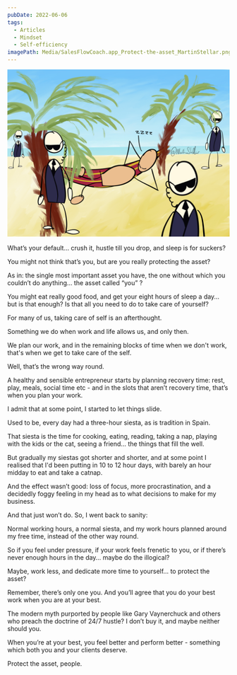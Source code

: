 ```yaml
---
pubDate: 2022-06-06
tags:
  - Articles
  - Mindset
  - Self-efficiency
imagePath: Media/SalesFlowCoach.app_Protect-the-asset_MartinStellar.png
---
```


![](Media/SalesFlowCoach.app_Protect-the-asset_MartinStellar.png)

What’s your default… crush it, hustle till you drop, and sleep is for suckers?

You might not think that’s you, but are you really protecting the asset?

As in: the single most important asset you have, the one without which you couldn’t do anything… the asset called “you” ?

You might eat really good food, and get your eight hours of sleep a day… but is that enough? Is that all you need to do to take care of yourself?

For many of us, taking care of self is an afterthought.

Something we do when work and life allows us, and only then.

We plan our work, and in the remaining blocks of time when we don't work, that's when we get to take care of the self.

Well, that’s the wrong way round.

A healthy and sensible entrepreneur starts by planning recovery time: rest, play, meals, social time etc - and in the slots that aren’t recovery time, that’s when you plan your work.

I admit that at some point, I started to let things slide.

Used to be, every day had a three-hour siesta, as is tradition in Spain.

That siesta is the time for cooking, eating, reading, taking a nap, playing with the kids or the cat, seeing a friend… the things that fill the well.

But gradually my siestas got shorter and shorter, and at some point I realised that I'd been putting in 10 to 12 hour days, with barely an hour midday to eat and take a catnap.

And the effect wasn’t good: loss of focus, more procrastination, and a decidedly foggy feeling in my head as to what decisions to make for my business.

And that just won’t do. So, I went back to sanity:

Normal working hours, a normal siesta, and my work hours planned around my free time, instead of the other way round.

So if you feel under pressure, if your work feels frenetic to you, or if there’s never enough hours in the day… maybe do the illogical?

Maybe, work less, and dedicate more time to yourself… to protect the asset?

Remember, there’s only one you. And you’ll agree that you do your best work when you are at your best.

The modern myth purported by people like Gary Vaynerchuck and others who preach the doctrine of 24/7 hustle? I don’t buy it, and maybe neither should you.

When you’re at your best, you feel better and perform better - something which both you and your clients deserve.

Protect the asset, people.
